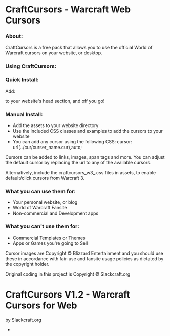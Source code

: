 # CraftCursors - Warcraft Web Cursors

### About:
CraftCursors is a free pack that allows you to use the official World of Warcraft cursors on your website, or desktop.

### Using CraftCursors:

### Quick Install:
Add:

<link href="https://cdn.jsdelivr.net/gh/Slackcraft/CraftCursors@latest/assets/css/craftcursors.css" rel="stylesheet">

to your website's head section, and off you go!

### Manual Install:
- Add the assets to your website directory
- Use the included CSS classes and examples to add the cursors to your website
- You can add any cursor using the following CSS:
	cursor: url(../cur/curser_name.cur),auto;

Cursors can be added to links, images, span tags and more. You can adjust the default cursor by replacing the url to any of the available cursors.

Alternatively, include the craftcursors_w3_<race>.css files in assets, to enable default/click cursors from Warcraft 3.

### What you can use them for:
- Your personal website, or blog
- World of Warcraft Fansite
- Non-commercial and Development apps

### What you can't use them for:
- Commercial Templates or Themes
- Apps or Games you're going to Sell

Cursor images are Copyright © Blizzard Entertainment and you should use these in accordance with fair-use and fansite usage policies as dictated by the copyright holder.

Original coding in this project is Copyright © Slackcraft.org

# CraftCursors V1.2 - Warcraft Cursors for Web
by Slackcraft.org

* 
